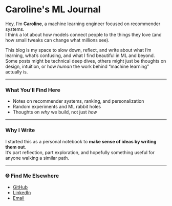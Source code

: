 # Caroline's ML Journal

Hey, I’m **Caroline**, a machine learning engineer focused on recommender systems.  
I think a lot about how models connect people to the things they love (and how small tweaks can change what millions see).

This blog is my space to slow down, reflect, and write about what I’m learning, what’s confusing, and what I find beautiful in ML and beyond.  
Some posts might be technical deep dives, others might just be thoughts on design, intuition, or how *human* the work behind “machine learning” actually is.

---

### What You'll Find Here
- Notes on recommender systems, ranking, and personalization  
- Random experiments and ML rabbit holes  
- Thoughts on *why* we build, not just *how*  

---

### Why I Write
I started this as a personal notebook to **make sense of ideas by writing them out**.  
It’s part reflection, part exploration, and hopefully something useful for anyone walking a similar path.

---

### 🌐 Find Me Elsewhere
- [GitHub](https://github.com/carolinec0909)  
- [LinkedIn](https://www.linkedin.com/in/carolinexchen)  
- [Email](mailto:carolinechen0909@gmail.com)
